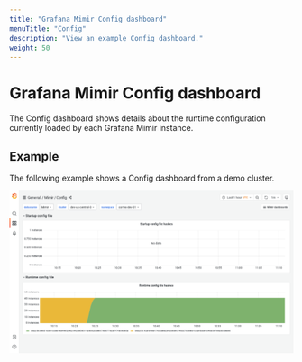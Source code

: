 ```yaml
---
title: "Grafana Mimir Config dashboard"
menuTitle: "Config"
description: "View an example Config dashboard."
weight: 50
---
```


# Grafana Mimir Config dashboard

The Config dashboard shows details about the runtime configuration currently loaded by each Grafana Mimir instance.

## Example

The following example shows a Config dashboard from a demo cluster.

![Grafana Mimir config dashboard](mimir-config.png)
